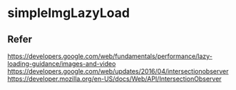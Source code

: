 # simpleImgLazyLoad

##  Refer

https://developers.google.com/web/fundamentals/performance/lazy-loading-guidance/images-and-video
https://developers.google.com/web/updates/2016/04/intersectionobserver
https://developer.mozilla.org/en-US/docs/Web/API/IntersectionObserver
